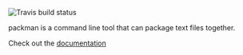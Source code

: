 ![Travis build status](https://secure.travis-ci.org/captainbrosset/packman.png)

packman is a command line tool that can package text files together.

Check out the [documentation](http://captainbrosset.github.com/packman/)
